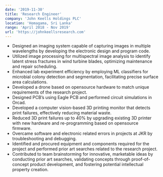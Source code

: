 ```yaml
---
date: '2019-11-30'
title: 'Research Engineer'
company: 'John Keells Holdings PLC'
location: 'Homagama, Sri Lanka'
range: 'April 2018 - Nov 2019'
url: 'https://johnkeellsresearch.com'
---
```


- Designed an imaging system capable of capturing images in multiple wavelengths by developing the electronic design and program code.
- Utilized image processing for multispectral image analysis to identify latent stress fractures in wind turbine blades, optimizing maintenance and repair scheduling.
- Enhanced lab experiment efficiency by employing ML classifiers for microbial colony detection and segmentation, facilitating precise surface area calculations.
- Developed a drone based on opensource hardware to match unique requirements of the research project.
- Designed PCB’s using Eagle PCB and performed circuit simulations in Orcad.
- Developed a computer vision-based 3D printing monitor that detects print failures, effectively reducing material waste.
- Reduced 3D print failures up to 40% by upgrading existing 3D printer with new hardware and re-programming based on opensource firmware.
- Overcame software and electronic related errors in projects at JKR by troubleshooting and debugging.
- Identified and procured equipment and components required for the project and performed prior art searches related to the research project.
- Contributed to team brainstorming for innovative, marketable ideas by conducting prior art searches, validating concepts through proof-of-concept product development, and fostering potential intellectual property creation.

